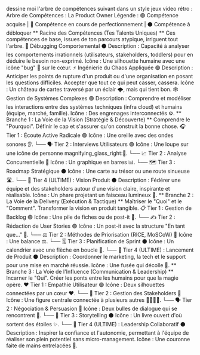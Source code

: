 dessine moi l'arbre de compétences suivant dans un style jeux video rétro : Arbre de Compétences : La Product Owner Légende : 🟢 Compétence acquise | 🔵 Compétence en cours de perfectionnement | ⚫️ Compétence à débloquer ** Racine des Compétences (Tes Talents Uniques) ** Ces compétences de base, issues de ton parcours atypique, irriguent tout l'arbre. 🧠 Débugging Comportemental ⚫️ Description : Capacité à analyser les comportements irrationnels (utilisateurs, stakeholders, toddlers) pour en déduire le besoin non-exprimé. Icône : Une silhouette humaine avec une icône "bug" 🐞 sur le cœur. ⚡️ Ingénierie du Chaos Appliquée 🟢 Description : Anticiper les points de rupture d'un produit ou d'une organisation en posant les questions difficiles. Accepter que tout ce qui peut casser, cassera. Icône : Un château de cartes traversé par un éclair 🌩️, mais qui tient bon. 🕸️ Gestion de Systèmes Complexes 🟢 Description : Comprendre et modéliser les interactions entre des systèmes techniques (infra cloud) et humains (équipe, marché, famille). Icône : Des engrenages interconnectés ⚙️. ** Branche 1 : La Voie de la Vision (Stratégie & Découverte) ** Comprendre le "Pourquoi". Définir le cap et s'assurer qu'on construit la bonne chose. 🎧 Tier 1 : Écoute Active Radicale 🟢 Icône : Une oreille avec des ondes sonores 👂. └── 🗣️ Tier 2 : Interviews Utilisateurs 🟢 Icône : Une loupe sur une icône de personne magnifying_glass_right:👤. └── 📈 Tier 2 : Analyse Concurrentielle 🔵 Icône : Un graphique en barres 📊. └── 🗺️ Tier 3 : Roadmap Stratégique ⚫️ Icône : Une carte au trésor ou une route sinueuse 🛣️. └── 🎯 Tier 4 (ULTIME) : Vision Produit ⚫️ Description : Fédérer une équipe et des stakeholders autour d'une vision claire, inspirante et réalisable. Icône : Un phare projetant un faisceau lumineux 🔦. ** Branche 2 : La Voie de la Delivery (Exécution & Tactique) ** Maîtriser le "Quoi" et le "Comment". Transformer la vision en produit tangible. 📋 Tier 1 : Gestion de Backlog 🟢 Icône : Une pile de fiches ou de post-it 📑. └── ✍️ Tier 2 : Rédaction de User Stories 🟢 Icône : Un post-it avec la structure "En tant que..." 📝. └── ⚖️ Tier 2 : Méthodes de Priorisation (RICE, MoSCoW) 🔵 Icône : Une balance ⚖️. └── 🗓️ Tier 3 : Planification de Sprint ⚫️ Icône : Un calendrier avec une flèche en boucle 🔄. └── 🚀 Tier 4 (ULTIME) : Lancement de Produit ⚫️ Description : Coordonner le marketing, la tech et le support pour une mise en marché réussie. Icône : Une fusée qui décolle 🚀. ** Branche 3 : La Voie de l'Influence (Communication & Leadership) ** Incarner le "Qui". Créer les ponts entre les humains pour que la magie opère. ❤️ Tier 1 : Empathie Utilisateur 🟢 Icône : Deux silhouettes connectées par un cœur ❤️. └── 🤝 Tier 2 : Gestion des Stakeholders 🔵 Icône : Une figure centrale connectée à plusieurs autres 👨‍👩‍👧‍👦. └── 🗣️ Tier 2 : Négociation & Persuasion 🔵 Icône : Deux bulles de dialogue qui se rencontrent 💬. └── 📖 Tier 3 : Storytelling ⚫️ Icône : Un livre ouvert d'où sortent des étoiles ✨. └── 👑 Tier 4 (ULTIME) : Leadership Collaboratif ⚫️ Description : Inspirer la confiance et l'autonomie, permettant à l'équipe de réaliser son plein potentiel sans micro-management. Icône : Une couronne faite de mains entrelacées 👑.